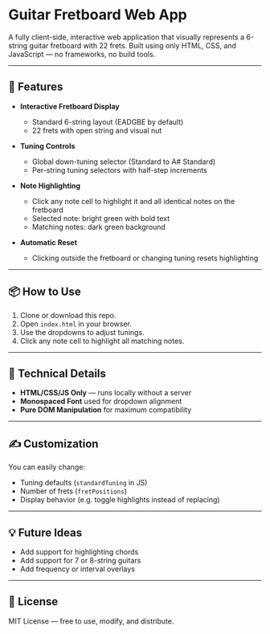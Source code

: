 # Guitar Fretboard Web App

A fully client-side, interactive web application that visually represents a 6-string guitar fretboard with 22 frets. Built using only HTML, CSS, and JavaScript — no frameworks, no build tools.

---

## 🎸 Features

- **Interactive Fretboard Display**
  - Standard 6-string layout (EADGBE by default)
  - 22 frets with open string and visual nut

- **Tuning Controls**
  - Global down-tuning selector (Standard to A# Standard)
  - Per-string tuning selectors with half-step increments

- **Note Highlighting**
  - Click any note cell to highlight it and all identical notes on the fretboard
  - Selected note: bright green with bold text
  - Matching notes: dark green background

- **Automatic Reset**
  - Clicking outside the fretboard or changing tuning resets highlighting

---

## 📦 How to Use

1. Clone or download this repo.
2. Open `index.html` in your browser.
3. Use the dropdowns to adjust tunings.
4. Click any note cell to highlight all matching notes.

---

## 🔧 Technical Details

- **HTML/CSS/JS Only** — runs locally without a server
- **Monospaced Font** used for dropdown alignment
- **Pure DOM Manipulation** for maximum compatibility

---

## ✍️ Customization

You can easily change:

- Tuning defaults (`standardTuning` in JS)
- Number of frets (`fretPositions`)
- Display behavior (e.g. toggle highlights instead of replacing)

---

## 💡 Future Ideas

- Add support for highlighting chords
- Add support for 7 or 8-string guitars
- Add frequency or interval overlays

---

## 📄 License

MIT License — free to use, modify, and distribute.
